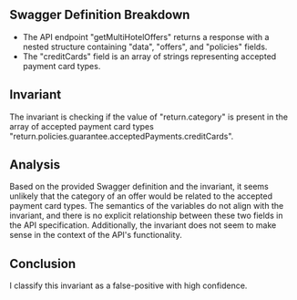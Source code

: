 ## Swagger Definition Breakdown
- The API endpoint "getMultiHotelOffers" returns a response with a nested structure containing "data", "offers", and "policies" fields.
- The "creditCards" field is an array of strings representing accepted payment card types.

## Invariant
The invariant is checking if the value of "return.category" is present in the array of accepted payment card types "return.policies.guarantee.acceptedPayments.creditCards".

## Analysis
Based on the provided Swagger definition and the invariant, it seems unlikely that the category of an offer would be related to the accepted payment card types. The semantics of the variables do not align with the invariant, and there is no explicit relationship between these two fields in the API specification. Additionally, the invariant does not seem to make sense in the context of the API's functionality.

## Conclusion
I classify this invariant as a false-positive with high confidence.
